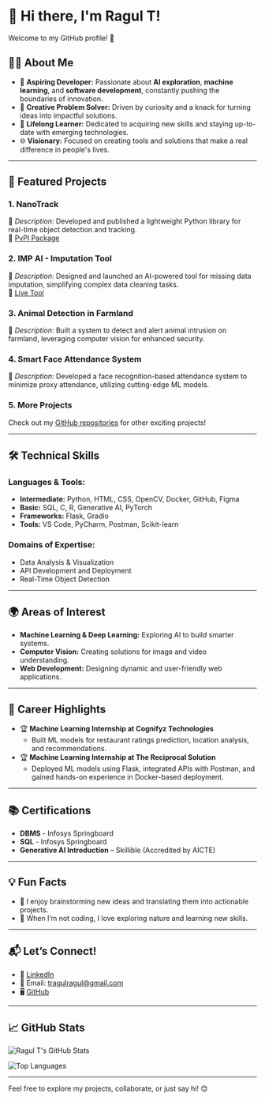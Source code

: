 # 👋 Hi there, I'm Ragul T!  

Welcome to my GitHub profile! 🚀  

## 👨‍💻 About Me  
- 🌱 **Aspiring Developer:** Passionate about **AI exploration**, **machine learning**, and **software development**, constantly pushing the boundaries of innovation.  
- 🧠 **Creative Problem Solver:** Driven by curiosity and a knack for turning ideas into impactful solutions.  
- 🌟 **Lifelong Learner:** Dedicated to acquiring new skills and staying up-to-date with emerging technologies.  
- 🌐 **Visionary:** Focused on creating tools and solutions that make a real difference in people's lives.  

---

## 📌 Featured Projects  
### **1. NanoTrack**  
📌 *Description*: Developed and published a lightweight Python library for real-time object detection and tracking.  
🔗 [PyPI Package](https://pypi.org/project/nanotrack/)  

### **2. IMP AI - Imputation Tool**  
📌 *Description*: Designed and launched an AI-powered tool for missing data imputation, simplifying complex data cleaning tasks.  
🔗 [Live Tool](https://spicy-audrie-pinnacle-9d1cb737.koyeb.app/)  

### **3. Animal Detection in Farmland**  
📌 *Description*: Built a system to detect and alert animal intrusion on farmland, leveraging computer vision for enhanced security.  

### **4. Smart Face Attendance System**  
📌 *Description*: Developed a face recognition-based attendance system to minimize proxy attendance, utilizing cutting-edge ML models.  

### **5. More Projects**  
Check out my [GitHub repositories](https://github.com/ragultv?tab=repositories) for other exciting projects!  

---

## 🛠️ Technical Skills  
### **Languages & Tools:**  
- **Intermediate:** Python, HTML, CSS, OpenCV, Docker, GitHub, Figma  
- **Basic:** SQL, C, R, Generative AI, PyTorch  
- **Frameworks:** Flask, Gradio  
- **Tools:** VS Code, PyCharm, Postman, Scikit-learn  

### **Domains of Expertise:**  
- Data Analysis & Visualization  
- API Development and Deployment  
- Real-Time Object Detection  

---

## 🌍 Areas of Interest  
- **Machine Learning & Deep Learning:** Exploring AI to build smarter systems.  
- **Computer Vision:** Creating solutions for image and video understanding.  
- **Web Development:** Designing dynamic and user-friendly web applications.  

---

## 🌟 Career Highlights  
- 🏆 **Machine Learning Internship at Cognifyz Technologies**  
  - Built ML models for restaurant ratings prediction, location analysis, and recommendations.  
- 🏆 **Machine Learning Internship at The Reciprocal Solution**  
  - Deployed ML models using Flask, integrated APIs with Postman, and gained hands-on experience in Docker-based deployment.  

---

## 📚 Certifications  
- **DBMS** - Infosys Springboard  
- **SQL** - Infosys Springboard  
- **Generative AI Introduction** – Skillible (Accredited by AICTE)  

---

## 💡 Fun Facts  
- 🚀 I enjoy brainstorming new ideas and translating them into actionable projects.  
- 🌳 When I’m not coding, I love exploring nature and learning new skills.  

---

## 📬 Let’s Connect!  
- 💼 [LinkedIn](https://www.linkedin.com/in/ragul-t-)  
- 📧 Email: [tragulragul@gmail.com](mailto:tragulragul@gmail.com)  
- 🖥️ [GitHub](https://github.com/ragultv)  

---

## 📈 GitHub Stats  

![Ragul T's GitHub Stats](https://github-readme-stats.vercel.app/api?username=ragultv&show_icons=true&theme=radical)  

![Top Languages](https://github-readme-stats.vercel.app/api/top-langs/?username=ragultv&layout=compact&theme=radical)  

---

Feel free to explore my projects, collaborate, or just say hi! 😊  
